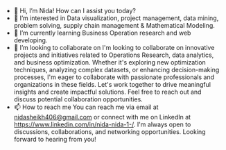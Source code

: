 - 👋 Hi, I’m Nida! How can I assist you today?
- 👀 I’m interested in Data visualization, project management, data mining, problem solving, supply chain management & Mathematical Modeling. 
- 🌱 I’m currently learning Business Operation research and web developing.
- 💞️ I’m looking to collaborate on I'm looking to collaborate on innovative projects and initiatives related to Operations Research, data analytics, and business optimization. Whether it's exploring new optimization techniques, analyzing complex datasets, or enhancing decision-making processes, I'm eager to collaborate with passionate professionals and organizations in these fields. Let's work together to drive meaningful insights and create impactful solutions. Feel free to reach out and discuss potential collaboration opportunities.
- 📫 How to reach me You can reach me via email at nidasheikh406@gmail.com or connect with me on LinkedIn at https://www.linkedin.com/in/nida-nida-1-/. I'm always open to discussions, collaborations, and networking opportunities. Looking forward to hearing from you!

<!---
Nida-Nida/Nida-Nida is a ✨ special ✨ repository because its `README.md` (this file) appears on your GitHub profile.
You can click the Preview link to take a look at your changes.
--->

